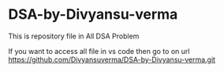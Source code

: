 # DSA-by-Divyansu-verma
This is repository file in All DSA Problem

If you want to access all file in vs code then go to on url https://github.com/Divyansuverma/DSA-by-Divyansu-verma.git
